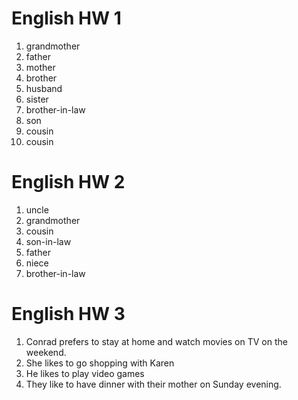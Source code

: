# English HW 1

1. grandmother
2. father
3. mother
4. brother
5. husband
6. sister
7. brother-in-law
8. son
9. cousin
10. cousin

# English HW 2
1. uncle
2. grandmother
3. cousin
4. son-in-law
5. father
6. niece
7. brother-in-law
# English HW 3
1. Conrad prefers to stay at home and watch movies on TV on the weekend.
2. She likes to go shopping with Karen
3. He likes to play video games
4. They like to have dinner with their mother on Sunday evening.
